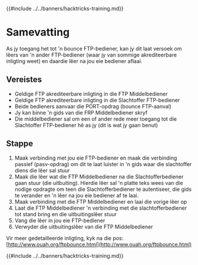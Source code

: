 {{#include ../../banners/hacktricks-training.md}}

# Samevatting

As jy toegang het tot 'n bounce FTP-bediener, kan jy dit laat versoek om lêers van 'n ander FTP-bediener \(waar jy van sommige akrediteerbare inligting weet\) en daardie lêer na jou eie bediener aflaai.

## Vereistes

- Geldige FTP akrediteerbare inligting in die FTP Middelbediener
- Geldige FTP akrediteerbare inligting in die Slachtoffer FTP-bediener
- Beide bedieners aanvaar die PORT-opdrag \(bounce FTP-aanval\)
- Jy kan binne 'n gids van die FRP Middelbediener skryf
- Die middelbediener sal om een of ander rede meer toegang tot die Slachtoffer FTP-bediener hê as jy \(dit is wat jy gaan benut\)

## Stappe

1. Maak verbinding met jou eie FTP-bediener en maak die verbinding passief \(pasv-opdrag\) om dit te laat luister in 'n gids waar die slachtoffer diens die lêer sal stuur
2. Maak die lêer wat die FTP Middelbediener na die Slachtofferbediener gaan stuur \(die uitbuiting\). Hierdie lêer sal 'n platte teks wees van die nodige opdragte om teen die Slachtofferbediener te autentiseer, die gids te verander en 'n lêer na jou eie bediener af te laai.
3. Maak verbinding met die FTP Middelbediener en laai die vorige lêer op
4. Laat die FTP Middelbediener 'n verbinding met die slachtofferbediener tot stand bring en die uitbuitingslêer stuur
5. Vang die lêer in jou eie FTP-bediener
6. Verwyder die uitbuitingslêer van die FTP Middelbediener

Vir meer gedetailleerde inligting, kyk na die pos: [http://www.ouah.org/ftpbounce.html](http://www.ouah.org/ftpbounce.html)

{{#include ../../banners/hacktricks-training.md}}
